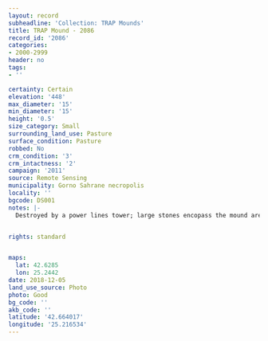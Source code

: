 ```yaml
---
layout: record
subheadline: 'Collection: TRAP Mounds'
title: TRAP Mound - 2086
record_id: '2086'
categories:
- 2000-2999
header: no
tags:
- ''

certainty: Certain
elevation: '448'
max_diameter: '15'
min_diameter: '15'
height: '0.5'
size_category: Small
surrounding_land_use: Pasture
surface_condition: Pasture
robbed: No
crm_condition: '3'
crm_intactness: '2'
campaign: '2011'
source: Remote Sensing
municipality: Gorno Sahrane necropolis
locality: ''
bgcode: DS001
notes: |-
  Destroyed by a power lines tower; large stones encopass the mound area.


rights: standard


maps:
  lat: 42.6285
  lon: 25.2442
date: 2018-12-05
land_use_source: Photo
photo: Good
bg_code: ''
akb_code: ''
latitude: '42.664017'
longitude: '25.216534'
---
```

